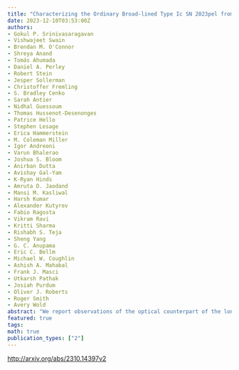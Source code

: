 ```yaml
---
title: "Characterizing the Ordinary Broad-lined Type Ic SN 2023pel from the   Energetic GRB 230812B"
date: 2023-12-10T03:53:00Z
authors:
- Gokul P. Srinivasaragavan
- Vishwajeet Swain
- Brendan M. O'Connor
- Shreya Anand
- Tomás Ahumada
- Daniel A. Perley
- Robert Stein
- Jesper Sollerman
- Christoffer Fremling
- S. Bradley Cenko
- Sarah Antier
- Nidhal Guessoum
- Thomas Hussenot-Desenonges
- Patrice Hello
- Stephen Lesage
- Erica Hammerstein
- M. Coleman Miller
- Igor Andreoni
- Varun Bhalerao
- Joshua S. Bloom
- Anirban Dutta
- Avishay Gal-Yam
- K-Ryan Hinds
- Amruta D. Jaodand
- Mansi M. Kasliwal
- Harsh Kumar
- Alexander Kutyrev
- Fabio Ragosta
- Vikram Ravi
- Kritti Sharma
- Rishabh S. Teja
- Sheng Yang
- G. C. Anupama
- Eric C. Bellm
- Michael W. Coughlin
- Ashish A. Mahabal
- Frank J. Masci
- Utkarsh Pathak
- Josiah Purdum
- Oliver J. Roberts
- Roger Smith
- Avery Wold
abstract: "We report observations of the optical counterpart of the long gamma-ray burst (LGRB) GRB 230812B, and its associated supernova (SN) SN 2023pel. The proximity ($z = 0.36$) and high energy ($E_{gamma, rm{iso}} sim 10^{53}$ erg) make it an important event to study as a probe of the connection between massive star core-collapse and relativistic jet formation. With a phenomenological power-law model for the optical afterglow, we find a late-time flattening consistent with the presence of an associated SN. SN 2023pel has an absolute peak $r$-band magnitude of $M_r = -19.46 pm 0.18$ mag (about as bright as SN 1998bw) and evolves on quicker timescales. Using a radioactive heating model, we derive a nickel mass powering the SN of $M_{rm{Ni}} = 0.38 pm 0.01$ $rm{M_odot}$, and a peak bolometric luminosity of $L_{rm{bol}} sim 1.3 times 10^{43}$ $rm{erg}$ $rm{s^{-1}}$. We confirm SN 2023pel's classification as a broad-lined Type Ic SN with a spectrum taken 15.5 days after its peak in $r$ band, and derive a photospheric expansion velocity of $v_{rm{ph}} = 11,300 pm 1,600$ $rm{km}$ $rm{s^{-1}}$ at that phase. Extrapolating this velocity to the time of maximum light, we derive the ejecta mass $M_{rm{ej}} = 1.0 pm 0.6$ $rm{M_odot}$ and kinetic energy $E_{rm{KE}} = 1.3^{+3.3}_{-1.2} times10^{51}$ $rm{erg}$. We find that GRB 230812B/SN 2023pel has SN properties that are mostly consistent with the overall GRB-SN population. The lack of correlations found in the GRB-SN population between SN brightness and $E_{gamma, rm{iso}}$ for their associated GRBs, across a broad range of 7 orders of magnitude, provides further evidence that the central engine powering the relativistic ejecta is not coupled to the SN powering mechanism in GRB-SN systems."
featured: true
tags:
math: true
publication_types: ["2"]
---
```

http://arxiv.org/abs/2310.14397v2